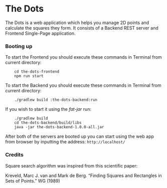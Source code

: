 # The Dots

The Dots is a web application which helps you manage 2D points and calculate the squares they form.
It consists of a Backend REST server and Frontend Single-Page application.

### Booting up
To start the Frontend you should execute these commands in Terminal from current directory:
```
    cd the-dots-frontend
    npm run start
```
To start the Backend you should execute these commands in Terminal from current directory:
```
    ./gradlew build :the-dots-backend:run
```
If you wish to start it using the *fat-jar* run:
```
    ./gradlew build
    cd the-dots-backend/build/libs
    java -jar the-dots-backend-1.0.0-all.jar
```

After both of the servers are booted up you can start using the web app from browser by 
inputting the address: ```http://localhost/```


### Credits

Square search algorithm was inspired from this scientific paper:

Kreveld, Marc J. van and Mark de Berg. “Finding Squares and Rectangles in Sets of Points.” WG (1989)
